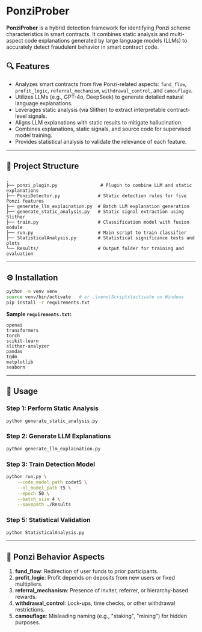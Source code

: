 # PonziProber

**PonziProber** is a hybrid detection framework for identifying Ponzi scheme characteristics in smart contracts. It combines static analysis and multi-aspect code explanations generated by large language models (LLMs) to accurately detect fraudulent behavior in smart contract code.

## 🔍 Features

- Analyzes smart contracts from five Ponzi-related aspects: `fund_flow`, `profit_logic`, `referral_mechanism`, `withdrawal_control`, and `camouflage`.
- Utilizes LLMs (e.g., GPT-4o, DeepSeek) to generate detailed natural language explanations.
- Leverages static analysis (via Slither) to extract interpretable contract-level signals.
- Aligns LLM explanations with static results to mitigate hallucination.
- Combines explanations, static signals, and source code for supervised model training.
- Provides statistical analysis to validate the relevance of each feature.

---

## 📁 Project Structure

```
.
├── ponzi_plugin.py                # Plugin to combine LLM and static explanations
├── PonziDetector.py              # Static detection rules for five Ponzi features
├── generate_llm_explaination.py  # Batch LLM explanation generation
├── generate_static_analysis.py   # Static signal extraction using Slither
├── train.py                      # Classification model with fusion module
├── run.py                        # Main script to train classifier
├── StatisticalAnalysis.py        # Statistical significance tests and plots
└── Results/                      # Output folder for training and evaluation
```

---

## ⚙️ Installation

```bash
python -m venv venv
source venv/bin/activate   # or .\venv\Scripts\activate on Windows
pip install -r requirements.txt
```

**Sample `requirements.txt`:**
```
openai
transformers
torch
scikit-learn
slither-analyzer
pandas
tqdm
matplotlib
seaborn
```

---

## 🚀 Usage

### Step 1: Perform Static Analysis

```bash
python generate_static_analysis.py
```

### Step 2: Generate LLM Explanations

```bash
python generate_llm_explaination.py
```

### Step 3: Train Detection Model

```bash
python run.py \
    --code_model_path codet5 \
    --nl_model_path t5 \
    --epoch 50 \
    --batch_size 4 \
    --savepath ./Results
```

### Step 5: Statistical Validation

```bash
python StatisticalAnalysis.py
```

---

## 🧠 Ponzi Behavior Aspects

1. **fund_flow**: Redirection of user funds to prior participants.
2. **profit_logic**: Profit depends on deposits from new users or fixed multipliers.
3. **referral_mechanism**: Presence of inviter, referrer, or hierarchy-based rewards.
4. **withdrawal_control**: Lock-ups, time checks, or other withdrawal restrictions.
5. **camouflage**: Misleading naming (e.g., "staking", "mining") for hidden purposes.
